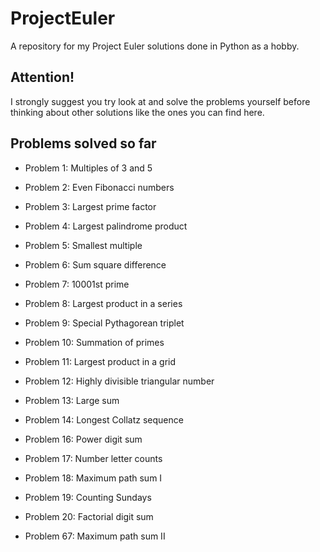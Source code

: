 # ProjectEuler
A repository for my Project Euler solutions done in Python as a hobby.

## Attention! ##
I strongly suggest you try look at and solve the problems yourself before thinking about other solutions like the ones you can find here. 

## Problems solved so far ##
* Problem 1: Multiples of 3 and 5
* Problem 2: Even Fibonacci numbers
* Problem 3: Largest prime factor
* Problem 4: Largest palindrome product
* Problem 5: Smallest multiple
* Problem 6: Sum square difference
* Problem 7: 10001st prime
* Problem 8: Largest product in a series
* Problem 9: Special Pythagorean triplet
* Problem 10: Summation of primes
* Problem 11: Largest product in a grid
* Problem 12: Highly divisible triangular number
* Problem 13: Large sum
* Problem 14: Longest Collatz sequence

* Problem 16: Power digit sum
* Problem 17: Number letter counts
* Problem 18: Maximum path sum I
* Problem 19: Counting Sundays
* Problem 20: Factorial digit sum

* Problem 67: Maximum path sum II